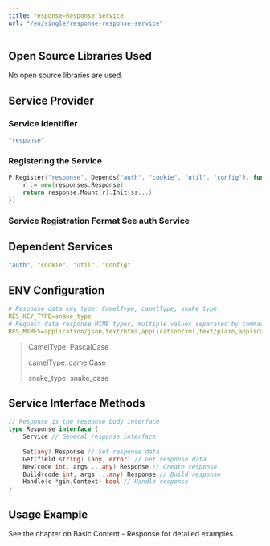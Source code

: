 ```yaml
---
title: response-Response Service
url: "/en/single/response-response-service"
---
```


## Open Source Libraries Used

No open source libraries are used.

## Service Provider

### Service Identifier

```yaml
"response"
```


### Registering the Service

```go
P.Register("response", Depends{"auth", "cookie", "util", "config"}, func(ss ...services.Service) services.Service {
    r := new(responses.Response)
    return response.Mount(r).Init(ss...)
})
```


### Service Registration Format See auth Service

## Dependent Services

```yaml
"auth", "cookie", "util", "config"
```


## ENV Configuration

```yaml
# Response data key type: CamelType, camelType, snake_type
RES_KEY_TYPE=snake_type
# Request data response MIME types, multiple values separated by commas
RES_MIMES=application/json,text/html,application/xml,text/plain,application/x-yaml,application/toml
```

> CamelType: PascalCase
>
> camelType: camelCase
>
> snake_type: snake_case

## Service Interface Methods

```go
// Response is the response body interface
type Response interface {
    Service // General response interface
    
    Set(any) Response // Set response data
    Get(field string) (any, error) // Get response data
    New(code int, args ...any) Response // Create response
    Build(code int, args ...any) Response // Build response
    Handle(c *gin.Context) bool // Handle response
}
```


## Usage Example

See the chapter on Basic Content - Response for detailed examples.